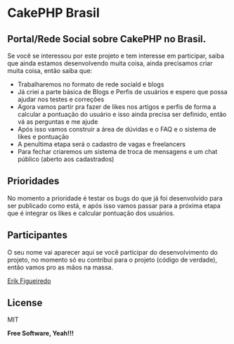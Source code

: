 CakePHP Brasil
=========

Portal/Rede Social sobre CakePHP no Brasil.
----------

Se você se interessou por este projeto e tem interesse em participar, saiba que  ainda estamos desenvolvendo muita coisa, ainda precisamos criar muita coisa, então saiba que:

  - Trabalharemos no formato de rede sociald e blogs
  - Já criei a parte básica de Blogs e Perfis de usuários e espero que possa ajudar nos testes e correções
  - Agora vamos partir pra fazer de likes nos artigos e perfis de forma a calcular a pontuação do usuário e isso ainda precisa ser definido, então vá as perguntas e me ajude
  - Após isso vamos construir a área de dúvidas e o FAQ e o sistema de likes e pontuação
  - A penultima etapa será o cadastro de vagas e freelancers
  - Para fechar criaremos um sistema de troca de mensagens e um chat público (aberto aos cadastrados)

Prioridades
-----

No momento a prioridade é testar os bugs do que já foi desenvolvido para ser publicado como está, e após isso vamos passar para a próxima etapa que é integrar os likes e calcular pontuação dos usuários.


Participantes
-----

O seu nome vai aparecer aqui se você participar do desenvolvimento do projeto, no momento só eu contribui para o projeto (código de verdade), então vamos pro as mãos na massa.

[Erik Figueiredo]


License
----

MIT


**Free Software, Yeah!!!**

[Erik Figueiredo]:http://blog.erikfigueiredo.com.br/
[Discussão: Versão do CakePHP]:https://github.com/erikfig/CakePHP-Brasil/issues/2
[Discussão: Recursos]:https://github.com/erikfig/CakePHP-Brasil/issues/1
[Discussão: Formato do portal]:https://github.com/erikfig/CakePHP-Brasil/issues/3
[Status atual]:http://dev.cakephpbrasil.com.br